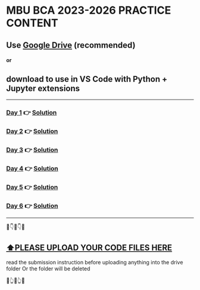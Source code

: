 # MBU BCA 2023-2026 PRACTICE CONTENT

## Use [Google Drive](https://drive.google.com/drive/folders/1a4VWGH0sZ51Gv3wqt5GTa3V3AiAJDhbT?usp=drive_link) (recommended)

#### or 

## download to use in VS Code with Python + Jupyter extensions
---
### [Day 1](https://github.com/MBU-official/bca_practice/blob/main/question_day_1.ipynb) 👉 [Solution](https://github.com/MBU-official/bca_practice/blob/main/solution_day_1.ipynb)  
### [Day 2](https://github.com/MBU-official/bca_practice/blob/main/question_day_2.ipynb) 👉 [Solution](https://github.com/MBU-official/bca_practice/blob/main/solution_day_2.ipynb) 
### [Day 3](https://github.com/MBU-official/bca_practice/blob/main/question_day_2.ipynb) 👉 [Solution](https://github.com/MBU-official/bca_practice/blob/main/solution_day_3.ipynb) 
### [Day 4](https://github.com/MBU-official/bca_practice/blob/main/question_day_2.ipynb) 👉 [Solution](https://github.com/MBU-official/bca_practice/blob/main/solution_day_4.ipynb) 
### [Day 5](https://github.com/MBU-official/bca_practice/blob/main/question_day_2.ipynb) 👉 [Solution](https://github.com/MBU-official/bca_practice/blob/main/solution_day_5.ipynb) 
### [Day 6](https://github.com/MBU-official/bca_practice/blob/main/question_day_2.ipynb) 👉 [Solution](https://github.com/MBU-official/bca_practice/blob/main/solution_day_6.ipynb) 




---

🔻👇🔻👇🔻
## [⬆️PLEASE UPLOAD YOUR CODE FILES HERE](https://drive.google.com/drive/folders/1vy-UYzSNvQTo6vaXUwehWni72PW0ha2E?usp=sharing) 
read the submission instruction before uploading anything into the drive folder Or the folder will be deleted

🔺👆🔺👆🔺
